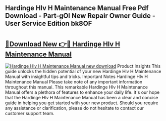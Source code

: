 ## Hardinge Hlv H Maintenance Manual Free Pdf Download - Part-gOl New Repair Owner Guide - User Service Edition bk8OF

# <h2><a href="http://bc3975.oget.top/?id=Hardinge+Hlv+H+Maintenance+Manual">🔗Download New 👉🔴 Hardinge Hlv H Maintenance Manual</a></h2>

[![Hardinge Hlv H Maintenance Manual new download](https://i.imgur.com/5g1atiW.png)](http://bc3975.oget.top/?id=Hardinge+Hlv+H+Maintenance+Manual)
Product Insights This guide unlocks the hidden potential of your new Hardinge Hlv H Maintenance Manual with insightful tips and tricks. Important Notes Hardinge Hlv H Maintenance Manual Please take note of any important information throughout this manual. This remarkable Hardinge Hlv H Maintenance Manual offers a plethora of features to enhance your daily life. It's our hope that the Hardinge Hlv H Maintenance Manual has been a clear and concise guide in helping you get started with your new product. Should you require any assistance or clarification, please do not hesitate to contact our customer support team.
